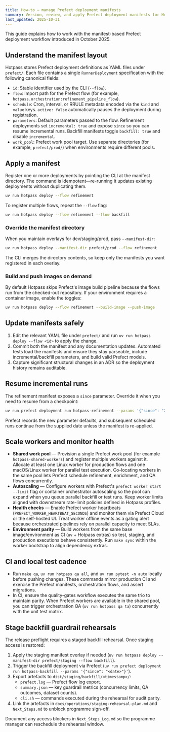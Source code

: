 ```yaml
---
title: How-to — manage Prefect deployment manifests
summary: Version, review, and apply Prefect deployment manifests for Hotpass flows.
last_updated: 2025-10-31
---
```


This guide explains how to work with the manifest-based Prefect deployment workflow introduced in October 2025.

## Understand the manifest layout

Hotpass stores Prefect deployment definitions as YAML files under `prefect/`. Each file contains a single
`RunnerDeployment` specification with the following canonical fields:

- `id`: Stable identifier used by the CLI (`--flow`).
- `flow`: Import path for the Prefect flow (for example, `hotpass.orchestration:refinement_pipeline_flow`).
- `schedule`: Cron, interval, or RRULE metadata encoded via the `kind` and `value` keys. `active: false` automatically pauses
  the deployment during registration.
- `parameters`: Default parameters passed to the flow. Refinement deployments set `incremental: true` and expose `since` so
  you can resume incremental runs. Backfill manifests toggle `backfill: true` and disable `incremental`.
- `work_pool`: Prefect work pool target. Use separate directories (for example, `prefect/prod/`) when environments require
  different pools.

## Apply a manifest

Register one or more deployments by pointing the CLI at the manifest directory. The command is idempotent—re-running it updates
existing deployments without duplicating them.

```bash
uv run hotpass deploy --flow refinement
```

To register multiple flows, repeat the `--flow` flag:

```bash
uv run hotpass deploy --flow refinement --flow backfill
```

### Override the manifest directory

When you maintain overlays for dev/staging/prod, pass `--manifest-dir`:

```bash
uv run hotpass deploy --manifest-dir prefect/prod --flow refinement
```

The CLI merges the directory contents, so keep only the manifests you want registered in each overlay.

### Build and push images on demand

By default Hotpass skips Prefect's image build pipeline because the flows run from the checked-out repository. If your
environment requires a container image, enable the toggles:

```bash
uv run hotpass deploy --flow refinement --build-image --push-image
```

## Update manifests safely

1. Edit the relevant YAML file under `prefect/` and run `uv run hotpass deploy --flow <id>` to apply the change.
2. Commit both the manifest and any documentation updates. Automated tests load the manifests and ensure they stay
   parseable, include incremental/backfill parameters, and build valid Prefect models.
3. Capture significant structural changes in an ADR so the deployment history remains auditable.

## Resume incremental runs

The refinement manifest exposes a `since` parameter. Override it when you need to resume from a checkpoint:

```bash
uv run prefect deployment run hotpass-refinement --params '{"since": "2024-11-01"}'
```

Prefect records the new parameter defaults, and subsequent scheduled runs continue from the supplied date unless the
manifest is re-applied.

## Scale workers and monitor health

- **Shared work pool** — Provision a single Prefect work pool (for example `hotpass-shared-workers`) and register multiple
  workers against it. Allocate at least one Linux worker for production flows and one macOS/Linux worker for parallel test
  execution. Co-locating workers in the same pool lets Prefect schedule refinement, enrichment, and QA flows concurrently.
- **Autoscaling** — Configure workers with Prefect's `prefect worker start --limit` flag or container orchestrator autoscaling
  so the pool can expand when you queue parallel backfill or test runs. Keep worker limits aligned with downstream rate-limit
  policies defined in Hotpass profiles.
- **Health checks** — Enable Prefect worker heartbeats (`PREFECT_WORKER_HEARTBEAT_SECONDS`) and monitor them via Prefect Cloud
  or the self-hosted UI. Treat worker offline events as a gating alert because orchestrated pipelines rely on parallel
  capacity to meet SLAs.
- **Environment parity** — Build workers from the same base image/environment as CI (`uv` + Hotpass extras) so test, staging,
  and production executions behave consistently. Run `make sync` within the worker bootstrap to align dependency extras.

## CI and local test cadence

- Run `make qa`, `uv run hotpass qa all`, and `uv run pytest -n auto` locally before pushing changes. These commands mirror
  production CI and exercise the Prefect manifests, orchestration flows, and assert migrations.
- In CI, ensure the quality-gates workflow executes the same trio to maintain parity. When Prefect workers are available in
  the shared pool, you can trigger orchestration QA (`uv run hotpass qa ta`) concurrently with the unit test matrix.

## Stage backfill guardrail rehearsals

The release preflight requires a staged backfill rehearsal. Once staging access is restored:

1. Apply the staging manifest overlay if needed (`uv run hotpass deploy --manifest-dir prefect/staging --flow backfill`).
2. Trigger the backfill deployment via Prefect (`uv run prefect deployment run hotpass-backfill --params '{"since": "<date>"}'`).
3. Export artefacts to `dist/staging/backfill/<timestamp>/`:
   - `prefect.log` — Prefect flow log export.
   - `summary.json` — key guardrail metrics (concurrency limits, QA outcomes, dataset counts).
   - `cli.sh` — commands executed during the rehearsal for audit parity.
4. Link the artefacts in `docs/operations/staging-rehearsal-plan.md` and `Next_Steps.md` to unblock programme sign-off.

Document any access blockers in `Next_Steps_Log.md` so the programme manager can reschedule the rehearsal window.
